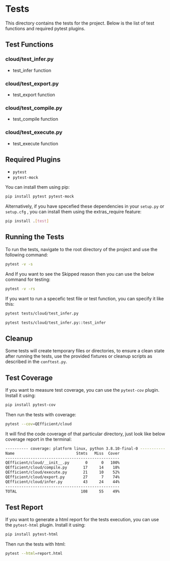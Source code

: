 # Tests
This directory contains the tests for the project. Below is the list of test functions and required pytest plugins.

## Test Functions
### cloud/test_infer.py
- test_infer function

### cloud/test_export.py
- test_export function

### cloud/test_compile.py
- test_compile function

### cloud/test_execute.py
- test_execute function

## Required Plugins
- `pytest`
- `pytest-mock`

You can install them using pip:
```sh
pip install pytest pytest-mock
```
Alternatively, if you have specefied these dependencies in your `setup.py` or `setup.cfg` , you can install them using the extras_require feature:
```sh
pip install .[test]
```

## Running the Tests
To run the tests, navigate to the root directory of the project and use the following command:
```sh
pytest -v -s
```
And If you want to see the Skipped reason then you can use the below command for testing:
```sh
pytest -v -rs
```
If you want to run a specefic test file or test function, you can specify it like this:
```sh
pytest tests/cloud/test_infer.py
```
```sh
pytest tests/cloud/test_infer.py::test_infer
```
## Cleanup
Some tests will create temporary files or directories, to ensure a clean state after running the tests, use the provided fixtures or cleanup scripts as described in the `conftest.py`.

## Test Coverage
If you want to measure test coverage, you can use the `pytest-cov` plugin. Install it using:
```sh
pip install pytest-cov
```
Then run the tests with coverage:
```sh
pytest --cov=QEfficient/cloud
```
It will find the code coverage of that particular directory, just look like below coverage report in the terminal:
```sh
---------- coverage: platform linux, python 3.8.10-final-0 -----------
Name                           Stmts   Miss  Cover
--------------------------------------------------
QEfficient/cloud/__init__.py       0      0   100%
QEfficient/cloud/compile.py       17     14    18%
QEfficient/cloud/execute.py       21     10    52%
QEfficient/cloud/export.py        27      7    74%
QEfficient/cloud/infer.py         43     24    44%
--------------------------------------------------
TOTAL                            108     55    49%
```

## Test Report
If you want to generate a html report for the tests execution, you can use the `pytest-html` plugin. Install it using:
```sh
pip install pytest-html
```
Then run the tests with html:
```sh
pytest --html=report.html
```
